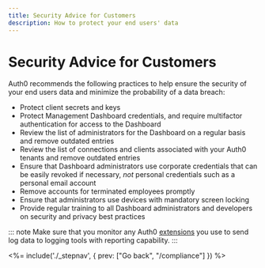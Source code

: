 ```yaml
---
title: Security Advice for Customers
description: How to protect your end users' data
---
```

# Security Advice for Customers

Auth0 recommends the following practices to help ensure the security of your end users data and minimize the probability of a data breach:

* Protect client secrets and keys
* Protect Management Dashboard credentials, and require multifactor authentication for access to the Dashboard
* Review the list of administrators for the Dashboard on a regular basis and remove outdated entries
* Review the list of connections and clients associated with your Auth0 tenants and remove outdated entries
* Ensure that Dashboard administrators use corporate credentials that can be easily revoked if necessary, *not* personal credentials such as a personal email account
* Remove accounts for terminated employees promptly
* Ensure that administrators use devices with mandatory screen locking
* Provide regular training to all Dashboard administrators and developers on security and privacy best practices

::: note
Make sure that you monitor any Auth0 [extensions](/extensions#export-auth0-logs-to-an-external-service) you use to send log data to logging tools with reporting capability.
:::

<%= include('./_stepnav', {
 prev: ["Go back", "/compliance"]
}) %>